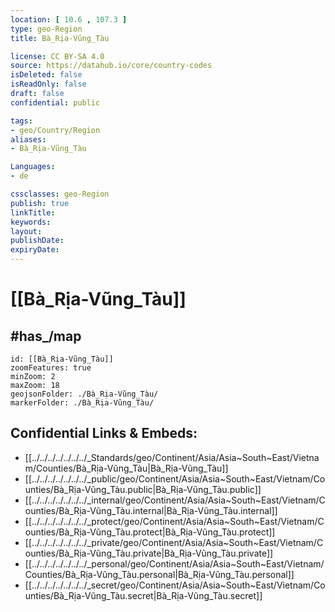 ```yaml
---
location: [ 10.6 , 107.3 ] 
type: geo-Region
title: Bà_Rịa-Vũng_Tàu

license: CC BY-SA 4.0
source: https://datahub.io/core/country-codes
isDeleted: false
isReadOnly: false
draft: false
confidential: public

tags:
- geo/Country/Region
aliases:
- Bà_Rịa-Vũng_Tàu

Languages:
- de

cssclasses: geo-Region
publish: true
linkTitle: 
keywords: 
layout: 
publishDate: 
expiryDate: 
---
```


# [[Bà_Rịa-Vũng_Tàu]] 


## #has_/map 


```leaflet
id: [[Bà_Rịa-Vũng_Tàu]]
zoomFeatures: true 
minZoom: 2 
maxZoom: 18
geojsonFolder: ./Bà_Rịa-Vũng_Tàu/
markerFolder: ./Bà_Rịa-Vũng_Tàu/
```


## Confidential Links & Embeds: 
- [[../../../../../../../_Standards/geo/Continent/Asia/Asia~South~East/Vietnam/Counties/Bà_Rịa-Vũng_Tàu|Bà_Rịa-Vũng_Tàu]] 
- [[../../../../../../../_public/geo/Continent/Asia/Asia~South~East/Vietnam/Counties/Bà_Rịa-Vũng_Tàu.public|Bà_Rịa-Vũng_Tàu.public]] 
- [[../../../../../../../_internal/geo/Continent/Asia/Asia~South~East/Vietnam/Counties/Bà_Rịa-Vũng_Tàu.internal|Bà_Rịa-Vũng_Tàu.internal]] 
- [[../../../../../../../_protect/geo/Continent/Asia/Asia~South~East/Vietnam/Counties/Bà_Rịa-Vũng_Tàu.protect|Bà_Rịa-Vũng_Tàu.protect]] 
- [[../../../../../../../_private/geo/Continent/Asia/Asia~South~East/Vietnam/Counties/Bà_Rịa-Vũng_Tàu.private|Bà_Rịa-Vũng_Tàu.private]] 
- [[../../../../../../../_personal/geo/Continent/Asia/Asia~South~East/Vietnam/Counties/Bà_Rịa-Vũng_Tàu.personal|Bà_Rịa-Vũng_Tàu.personal]] 
- [[../../../../../../../_secret/geo/Continent/Asia/Asia~South~East/Vietnam/Counties/Bà_Rịa-Vũng_Tàu.secret|Bà_Rịa-Vũng_Tàu.secret]] 

